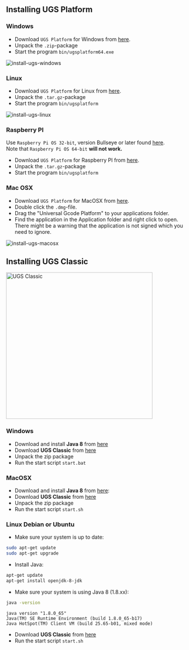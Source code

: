 ## Installing UGS Platform

### Windows

* Download `UGS Platform` for Windows from [here](https://github.com/winder/Universal-G-Code-Sender#downloads). 
* Unpack the `.zip`-package
* Start the program ```bin/ugsplatform64.exe```

![install-ugs-windows](https://user-images.githubusercontent.com/8962024/214525130-2151fa86-0798-4bf4-a8d9-58c8ab0770f9.gif)


### Linux

* Download `UGS Platform` for Linux from [here](https://github.com/winder/Universal-G-Code-Sender#downloads). 
* Unpack the `.tar.gz`-package
* Start the program ```bin/ugsplatform```

![install-ugs-linux](https://user-images.githubusercontent.com/8962024/210969002-cd873040-ff47-4638-a0b5-ff1709390017.gif)

### Raspberry PI
Use `Raspberry Pi OS 32-bit`, version Bullseye or later found [here](https://www.raspberrypi.com/software/operating-systems/).<br>
Note that `Raspberry Pi OS 64-bit` **will not work.**

* Download `UGS Platform` for Raspberry PI from [here](https://github.com/winder/Universal-G-Code-Sender#downloads). 
* Unpack the `.tar.gz`-package
* Start the program ```bin/ugsplatform```

### Mac OSX
* Download `UGS Platform` for MacOSX from [here](https://github.com/winder/Universal-G-Code-Sender#downloads). 
* Double click the `.dmg`-file.
* Drag the "Universal Gcode Platform" to your applications folder.
* Find the application in the Application folder and right click to open.<br/>There might be a warning that the application is not signed which you need to ignore.

![install-ugs-macosx](https://user-images.githubusercontent.com/8962024/210966015-bab21f42-1ad1-422f-98a4-d05c4735b02f.gif)


## Installing UGS Classic
<img alt="UGS Classic" src="https://raw.githubusercontent.com/winder/Universal-G-Code-Sender/master/pictures/1.0.6_command_table.png" width="400" />

### Windows
* Download and install **Java 8** from [here](https://java.com/en/download/)
* Download **UGS Classic** from [here](https://github.com/winder/Universal-G-Code-Sender#downloads)
* Unpack the zip package
* Run the start script ```start.bat```

### MacOSX
* Download and install **Java 8** from [here](https://www.oracle.com/technetwork/java/javase/downloads/jre8-downloads-2133155.html):
* Download **UGS Classic** from [here](https://github.com/winder/Universal-G-Code-Sender#downloads)
* Unpack the zip package
* Run the start script ```start.sh```

### Linux Debian or Ubuntu

* Make sure your system is up to date:
```bash
sudo apt-get update
sudo apt-get upgrade
```

* Install Java: 
```bash
apt-get update
apt-get install openjdk-8-jdk
```

* Make sure your system is using Java 8 (1.8.xx):
```bash
java -version
```
```
java version "1.8.0_65"
Java(TM) SE Runtime Environment (build 1.8.0_65-b17)
Java HotSpot(TM) Client VM (build 25.65-b01, mixed mode)
```

* Download **UGS Classic** from [here](https://github.com/winder/Universal-G-Code-Sender#downloads)
* Run the start script ```start.sh```



